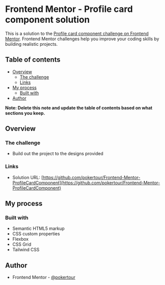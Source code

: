 # Frontend Mentor - Profile card component solution

This is a solution to the [Profile card component challenge on Frontend Mentor](https://www.frontendmentor.io/challenges/profile-card-component-cfArpWshJ). Frontend Mentor challenges help you improve your coding skills by building realistic projects. 

## Table of contents

- [Overview](#overview)
  - [The challenge](#the-challenge)
  - [Links](#links)
- [My process](#my-process)
  - [Built with](#built-with)
- [Author](#author)

**Note: Delete this note and update the table of contents based on what sections you keep.**

## Overview

### The challenge

- Build out the project to the designs provided

### Links

- Solution URL: [https://github.com/pokertour/Frontend-Mentor-ProfileCardComponent](https://github.com/pokertour/Frontend-Mentor-ProfileCardComponent)

## My process

### Built with

- Semantic HTML5 markup
- CSS custom properties
- Flexbox
- CSS Grid
- Tailwind CSS

## Author

- Frontend Mentor - [@pokertour](https://www.frontendmentor.io/profile/pokertour)

